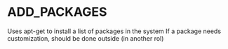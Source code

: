 # ADD_PACKAGES

Uses apt-get to install a list of packages in the system
If a package needs customization, should be done outside (in another rol)
